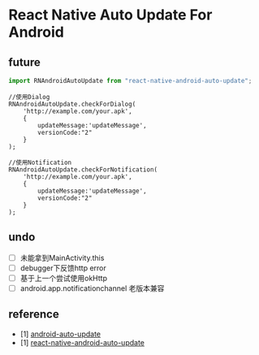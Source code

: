 # React Native Auto Update For Android

## future
```javascript
import RNAndroidAutoUpdate from "react-native-android-auto-update";
```
```
//使用Dialog
RNAndroidAutoUpdate.checkForDialog(
    'http://example.com/your.apk',
    {
        updateMessage:'updateMessage',
        versionCode:"2"
    }
);
```
```
//使用Notification
RNAndroidAutoUpdate.checkForNotification(
    'http://example.com/your.apk',
    {
        updateMessage:'updateMessage',
        versionCode:"2"
    }
);
```

## undo
 - [ ] 未能拿到MainActivity.this
 - [ ] debugger下反馈http error
 - [ ] 基于上一个尝试使用okHttp
 - [ ] android.app.notificationchannel 老版本兼容

## reference
 - [1] [android-auto-update](https://github.com/feicien/android-auto-update)
 - [1] [react-native-android-auto-update](https://github.com/ribuluo000/react-native-android-auto-update)
